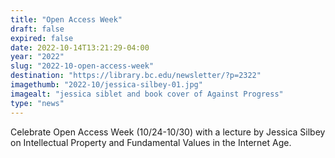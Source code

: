 ```yaml
---
title: "Open Access Week"
draft: false
expired: false
date: 2022-10-14T13:21:29-04:00
year: "2022"
slug: "2022-10-open-access-week"
destination: "https://library.bc.edu/newsletter/?p=2322"
imagethumb: "2022-10/jessica-silbey-01.jpg"
imagealt: "jessica siblet and book cover of Against Progress"
type: "news"
---
```


Celebrate Open Access Week (10/24-10/30) with a lecture by Jessica Silbey on Intellectual Property and Fundamental Values in the Internet Age.